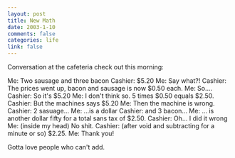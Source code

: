 ```yaml
--- 
layout: post
title: New Math
date: 2003-1-10
comments: false
categories: life
link: false
---
```

Conversation at the cafeteria check out this morning:

Me: Two sausage and three bacon
Cashier: $5.20
Me: Say what?!
Cashier: The prices went up, bacon and sausage is now $0.50 each.
Me: So....
Cashier: So it's $5.20
Me: I don't think so. 5 times $0.50 equals $2.50.
Cashier: But the machines says $5.20
Me: Then the machine is wrong.
Cashier: 2 sasuage...
Me: ...is a dollar
Cashier: and 3 bacon...
Me: ... is another dollar fifty for a total sans tax of $2.50.
Cashier: Oh... I did it wrong
Me: (inside my head) No shit.
Cashier: (after void and subtracting for a minute or so) $2.25.
Me: Thank you!

Gotta love people who can't add.
